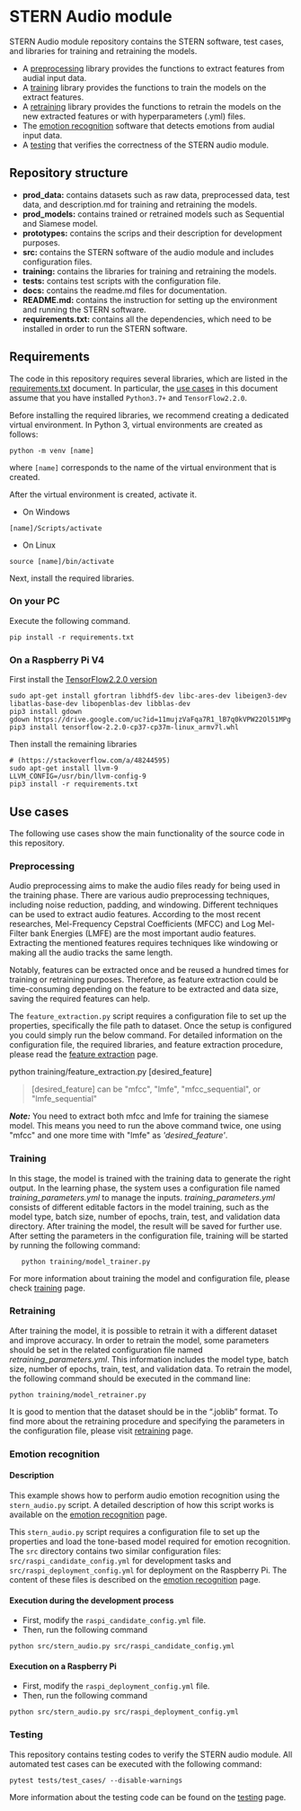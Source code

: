 # STERN Audio module

STERN Audio module repository contains the STERN software, test cases, and libraries for training and retraining the models. 

- A [preprocessing](#preprocessing) library provides the functions to extract features from audial input data. 
- A [training](#training) library provides the functions to train the models on the extract features. 
- A [retraining](#retraining) library provides the functions to retrain the models on the new extracted features or with hyperparameters (.yml) files. 
- The [emotion recognition](#emotion-recognition) software that detects emotions from audial input data. 
- A [testing](#testing) that verifies the correctness of the STERN audio module.

## Repository structure

- **prod_data:** contains datasets such as raw data, preprocessed data, test data, and description.md for training and retraining the models.
- **prod_models:** contains trained or retrained models such as Sequential and Siamese model. 
- **prototypes:** contains the scrips and their description for development purposes.
- **src:** contains the STERN software of the audio module and includes configuration files. 
- **training:** contains the libraries for training and retraining the models.
- **tests:** contains test scripts with the configuration file.
- **docs:** contains the readme.md files for documentation.
- **README.md:** contains the instruction for setting up the environment and running the STERN software.
- **requirements.txt:** contains all the dependencies, which need to be installed in order to run the STERN software.

## Requirements

The code in this repository requires several libraries, which are listed in the [requirements.txt](requirements.txt) document. In particular, the [use cases](#use-cases) in this document assume that you have installed `Python3.7+` and `TensorFlow2.2.0`.

Before installing the required libraries, we recommend creating a dedicated virtual environment. In Python 3, virtual environments are created as follows: 
```
python -m venv [name] 
```

where `[name]` corresponds to the name of the virtual environment that is created.

After the virtual environment is created, activate it.
* On Windows

```
[name]/Scripts/activate
```

* On Linux

```
source [name]/bin/activate
```

Next, install the required libraries.
### On your PC
Execute the following command.
```
pip install -r requirements.txt
```

### On a Raspberry Pi V4
First install the [TensorFlow2.2.0 version](https://qengineering.eu/install-tensorflow-2.2.0-on-raspberry-pi-4.html)

```
sudo apt-get install gfortran libhdf5-dev libc-ares-dev libeigen3-dev libatlas-base-dev libopenblas-dev libblas-dev 
pip3 install gdown
gdown https://drive.google.com/uc?id=11mujzVaFqa7R1_lB7q0kVPW22Ol51MPg
pip3 install tensorflow-2.2.0-cp37-cp37m-linux_armv7l.whl 
```
Then install the remaining libraries

```
# (https://stackoverflow.com/a/48244595)
sudo apt-get install llvm-9
LLVM_CONFIG=/usr/bin/llvm-config-9
pip3 install -r requirements.txt
```

## Use cases

The following use cases show the main functionality of the source code in this repository.

### Preprocessing
Audio preprocessing aims to make the audio files ready for being used in the training phase. There are various audio preprocessing techniques, including noise reduction, padding, and windowing. Different techniques can be used to extract audio features. According to the most recent researches, Mel-Frequency Cepstral Coefficients (MFCC) and Log Mel-Filter bank Energies (LMFE) are the most important audio features. Extracting the mentioned features requires techniques like windowing or making all the audio tracks the same length.

Notably, features can be extracted once and be reused a hundred times for training or retraining purposes. Therefore, as feature extraction could be time-consuming depending on the feature to be extracted and data size, saving the required features can help. 

The ```feature_extraction.py``` script requires a configuration file to set up the properties, specifically the file path to dataset. Once the setup is configured you could simply run the below command. For detailed information on the configuration file, the required libraries, and  feature extraction procedure, please read the [feature extraction](./docs/FeatureExtraction.md) page.

  python training/feature_extraction.py [desired_feature]

> [desired_feature] can be "mfcc", "lmfe", "mfcc_sequential", or
> "lmfe_sequential"

  ***Note:*** You need to extract both mfcc and lmfe for training the siamese model. This means you need to run the above command twice, one using "mfcc" and one more time with "lmfe" as *'desired_feature'*.
  

### Training 

In this stage, the model is trained with the training data to generate the right output. In the learning phase, the system uses a configuration file named _training_parameters.yml_ to manage the inputs. _training_parameters.yml_ consists of different editable factors in the model training, such as the model type, batch size, number of epochs, train, test, and validation data directory. After training the model, the result will be saved for further use. After setting the parameters in the configuration file, training will be started by running the following command:
       
       python training/model_trainer.py
  
For more information about training the model and configuration file, please check [training](./docs/Training.md) page.

### Retraining
After training the model, it is possible to retrain it with a different dataset and improve accuracy. In order to retrain the model, some parameters should be set in the related configuration file named _retraining_parameters.yml_. This information includes the model type, batch size, number of epochs, train, test, and validation data. To retrain the model, the following command should be executed in the command line:

    python training/model_retrainer.py


It is good to mention that the dataset should be in the “.joblib” format. To find more about the retraining procedure and specifying the parameters in the configuration file, please visit [retraining](./docs/Retraining.md) page.
### Emotion recognition

#### Description
This example shows how to perform audio emotion recognition using the ```stern_audio.py``` script. A detailed description of how this script works is available on the [emotion recognition](./docs/EmotionRecognition.md) page.

This ```stern_audio.py``` script requires a configuration file to set up the properties and load the tone-based model required for emotion recognition. The ```src``` directory contains two similar configuration files: ```src/raspi_candidate_config.yml``` for development tasks and ```src/raspi_deployment_config.yml``` for deployment on the Raspberry Pi. The content of these files is described on the [emotion recognition](./docs/EmotionRecognition.md) page.

#### Execution during the development process
* First,  modify the `raspi_candidate_config.yml` file.
* Then, run the following command

```
python src/stern_audio.py src/raspi_candidate_config.yml
```

#### Execution on a Raspberry Pi
* First,  modify the `raspi_deployment_config.yml` file.
* Then, run the following command

```
python src/stern_audio.py src/raspi_deployment_config.yml
```

### Testing

This repository contains testing codes to verify the STERN audio module. All automated test cases can be executed with the following command:

```
pytest tests/test_cases/ --disable-warnings
```

More information about the testing code can be found on the [testing](/docs/Testing.md) page.

